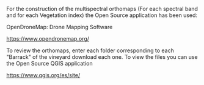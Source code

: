 For the construction of the multispectral orthomaps (For each spectral band and for each Vegetation index) the Open Source application has been used:

OpenDroneMap: Drone Mapping Software

https://www.opendronemap.org/

To review the orthomaps, enter each folder corresponding to each "Barrack" of the vineyard  download each one. To view the files you can use the Open Source QGIS application

https://www.qgis.org/es/site/

